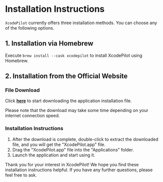 # Installation Instructions

`XcodePilot` currently offers three installation methods. You can choose any of the following options.

## 1. Installation via Homebrew

Execute `brew install --cask xcodepilot` to install XcodePilot using Homebrew.

## 2. Installation from the Official Website

### File Download

Click **[here](https://xcodepilot.thriller.fun/packages/XcodePilot.zip)** to start downloading the application installation file.

Please note that the download may take some time depending on your internet connection speed.

### Installation Instructions

1. After the download is complete, double-click to extract the downloaded file, and you will get the "XcodePilot.app" file.
2. Drag the "XcodePilot.app" file into the "Applications" folder.
3. Launch the application and start using it.

Thank you for your interest in XcodePilot! We hope you find these installation instructions helpful. If you have any further questions, please feel free to ask.
